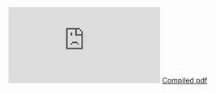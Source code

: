 ![Compiled pdf](http://github.com/JayceHN/bbc.com/blob/master/INGI1341_P2.pdf)
[Compiled pdf](./INGI1341_P2.pdf)
<object width="400" height="400" data="http://github.com/JayceHN/bbc.com/blob/master/INGI1341_P2.pdf"></object>
